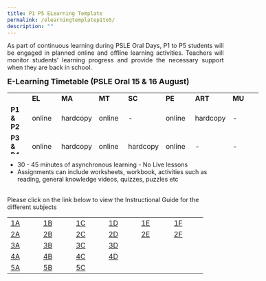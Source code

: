 ```yaml
---
title: P1 P5 ELearning Template
permalink: /elearningtemplatep1to5/
description: ""
---
```

<div style="text-align:justify;">As part of continuous learning during PSLE Oral Days, P1 to P5 students will be engaged in planned online and offline learning activities. Teachers will monitor students’ learning progress and provide the necessary support when they are back in school.</div>

<b><font size="4">E-Learning Timetable (PSLE Oral 15 &amp; 16 August)</font></b>
<table class="ive_eobj_center iveo_table ives_tab_dark" style="width: 585px; height: 143px;">
<tbody>
<tr>
<td style="width: 72px;"><br>
</td>
<td style="width: 72px;"><b>EL
</b>
</td>
<td style="width: 72px;"><b>MA
</b>
</td>
<td style="width: 72px;"><b>MT
</b>
</td>
<td style="width: 72px;"><b>SC
</b>
</td>
<td style="width: 72px;"><b>PE
</b>
</td>
<td style="width: 72px;"><b>ART
</b>
</td>
<td style="width: 72px;"><b>MU
</b>
</td>
</tr>
<tr>
<td><b>P1 &amp; P2
</b>
</td>
<td>online
</td>
<td>hardcopy
</td>
<td>online
</td>
<td>-
</td>
<td>online
</td>
<td>hardcopy
</td>
<td>-
</td>
</tr>
<tr>
<td><b>P3 &amp; P4
</b>
</td>
<td>online
</td>
<td>hardcopy
</td>
<td>online
</td>
<td>hardcopy
</td>
<td>online
</td>
<td>-
</td>
<td>-
</td>
</tr>
<tr>
<td style="width: 60px;"><b>P5
</b>
</td>
<td style="width: 60px;">online
</td>
<td style="width: 60px;">hardcopy
</td>
<td style="width: 60px;">online
</td>
<td style="width: 60px;">hardcopy
</td>
<td style="width: 60px;">-
</td>
<td style="width: 60px;">-
</td>
<td style="width: 60px;">online
</td>
</tr>
</tbody>
</table>
<ul>
<li>30 - 45 minutes of asynchronous learning - No Live lessons
</li>
<li>Assignments can include worksheets, workbook, activities such as reading, general knowledge videos, quizzes, puzzles etc
</li>
</ul><br>Please click on the link below to view the Instructional Guide for the different subjects<br>
<table class="ive_eobj_center iveo_table ives_tab_simple3">
<tbody>
<tr>
<td style="width: 60px;"><a href="https://docs.google.com/spreadsheets/d/e/2PACX-1vR5gk9AjLN3cg-jvgZav_7ewf9lEkX5wj5TcHGNqaBJnluc1025h-j9yzRTgf3cxzBxaSS6Nu9cWjRE/pubhtml" target="_blank">1A</a>
</td>
<td style="width: 60px;"><a href="https://docs.google.com/spreadsheets/d/e/2PACX-1vRv_kQhREp5N3X0vPXKunUka1UevOPnJbM3mSzITbHE9x_hYnGyN108fmpKB-R28uTm9slNTBci4yp6/pubhtml" target="_blank">1B</a>
</td>
<td style="width: 60px;"><a href="https://docs.google.com/spreadsheets/d/e/2PACX-1vT9MWpahSb8d6q2BfLHIHMNUtkldpKxn8-G-LGCsozdK7DxszLQ2Nasy4d4hZyqepEZV-8532bjJ8eb/pubhtml" target="_blank">1C</a>
</td>
<td style="width: 60px;"><a href="https://docs.google.com/spreadsheets/d/e/2PACX-1vRRDzhsnGxJbNm7ntQ50prCLF0HYakR_OdZd7XDxAV7wgpKt6ljkNs9fl30DySX6hamulTbyG9m8Tep/pubhtml" target="_blank">1D</a>
</td>
<td style="width: 60px;"><a href="https://docs.google.com/spreadsheets/d/e/2PACX-1vSde2ycsdZ85CCC-xFQAKSmsMIutF3KRtj-1MfR6pDbDcggGrUV3K2gG5R-70sijzWD8eSB0w6KuTvO/pubhtml" target="_blank">1E</a>
</td>
<td style="width: 60px;"><a href="https://docs.google.com/spreadsheets/d/e/2PACX-1vTm3o22SAOTevG26WFgkzlbFETbRYCWJPTV5n8GpbCT8vOJVi50cs2MNuXX8cqT6YLJndXjz_x3TZ-N/pubhtml" target="_blank">1F</a>
</td>
</tr>
<tr>
<td><a href="https://docs.google.com/spreadsheets/d/e/2PACX-1vT0hJyAW-yiINM_VOpr79qhzGDYF5Jl1t-UDZ8wCv31RUVltyJAFEjULcNoThB_BAXsLHFxuRXOcVWU/pubhtml" target="_blank">2A</a>
</td>
<td><a href="https://docs.google.com/spreadsheets/d/e/2PACX-1vQryUI21PLw-CWpP-StMYBfNXpDNFdsVDHGOz9DrhTF21TqoXBEFfypis0IbBXnkHocyvq8UC-wWI7H/pubhtml" target="_blank">2B</a>
</td>
<td><a href="https://docs.google.com/spreadsheets/d/e/2PACX-1vReHEaHYKFLiZ84v6mcYCRGV-FqatlY87TCEuqMDwC6UjCKpW1OIEzp97xLO6sChu6hJJss3QWESiFN/pubhtml" target="_blank">2C</a>
</td>
<td><a href="https://docs.google.com/spreadsheets/d/e/2PACX-1vSy9BHjIubA6dtaG3cXFPKpjI8vuMih1CynWXfKe1slOMs8Bsy9i0UfwRh4nQ64oAH_sAdlUO3qWP48/pubhtml" target="_blank">2D</a>
</td>
<td><a href="https://docs.google.com/spreadsheets/d/e/2PACX-1vQJeW8SSu_Gr6euxe8Kv744jStO8sEbxoaJxe3bvTkVRohLk-kC5ErVBh5MxKE1X0P0nCsaHqxX-p-s/pubhtml" target="_blank">2E</a>
</td>
<td style="width: 60px;"><a href="https://docs.google.com/spreadsheets/d/e/2PACX-1vSA1UYACaw2n2BxtriQLiLZ-R-Pn-e3wmn_V4HrjV-2CNLQJNB7ZUeD84HKrxHpbEfAvqHW_KOZ-2K9/pubhtml" target="_blank">2F</a>
</td>
</tr>
<tr>
<td><a href="https://docs.google.com/spreadsheets/d/e/2PACX-1vTkLpBGvyQ492aQLVsR5HhmVboRY9YBlRf9nVfapS0yYdJimlLqdgdy2S4DIJzPdRpGZ0TaKkgRP7Te/pubhtml" target="_blank">3A</a>
</td>
<td><a href="https://docs.google.com/spreadsheets/d/e/2PACX-1vQNwVzdaJJ5ZA5fWsQ9sufp8Cu_9hOX-94UDz2bN_xLBg0Baz7PmdrR8uxJwHozBy5Z2ipaFxrxyIS6/pubhtml" target="_blank">3B</a>
</td>
<td><a href="https://docs.google.com/spreadsheets/d/e/2PACX-1vSDl4uQ8ywVRGw1uUdZx17cFhb_8sMT284Qfs0yWbyo6sDUZ-7ix063pSgBZPPWPiLl-lo2lJkfS5YY/pubhtml" target="_blank">3C</a>
</td>
<td><a href="https://docs.google.com/spreadsheets/d/e/2PACX-1vQOlBLO2jSoPGNXeYbHWSdY5IxpXhCWPFFRgqpz0yvJbG9kqllMfMMBHflfgffzBTNZHJyVOV6YfTkX/pubhtml" target="_blank">3D</a>
</td>
<td>&nbsp;
</td>
<td style="width: 60px;">&nbsp;
</td>
</tr>
<tr>
<td><a href="https://docs.google.com/spreadsheets/d/e/2PACX-1vQsk_eqzCAbulQ-TawXGhEd7UVACG-vneKDEmncRXBgnI7J1FTi9A-KIZCWtslDQobr7VEXzwb_6ZEo/pubhtml" target="_blank">4A</a>
</td>
<td><a href="https://docs.google.com/spreadsheets/d/e/2PACX-1vQ7k7O8e-eJNHNSEF41qkN4VES6DmXoBbuUeImvq6feyIrR_RZrkn6aklH6ChWpXYChpLqILwN2Muo_/pubhtml" target="_blank">4B</a>
</td>
<td><a href="https://docs.google.com/spreadsheets/d/e/2PACX-1vThI5RQSzXgcjt_BUR56OrHHnIepCNRfjspuRhkuV572gaMitqt1ZoZT8Wqvj9RQiugofO960DYv2tb/pubhtml" target="_blank">4C</a>
</td>
<td><a href="https://docs.google.com/spreadsheets/d/e/2PACX-1vRcp6vcG3nCZvl_dDPMCLQyL9a5JI4f8dOZEUBsqP6EueTHrmRJr8rkSRBSXeXU2MEiHn1-1rGUB0hO/pubhtml" target="_blank">4D</a>
</td>
<td>&nbsp;
</td>
<td style="width: 60px;">&nbsp;
</td>
</tr>
<tr>
<td><a href="https://docs.google.com/spreadsheets/d/e/2PACX-1vRL7r_J0iZoXkYetb5SIGBfRm7FGRjjBapIBqJhmcZ7wfDhgYDMzL3HNwdRbxc_-J642NJMiQNv0zK9/pubhtml" target="_blank">5A</a>
</td>
<td><a href="https://docs.google.com/spreadsheets/d/e/2PACX-1vSQY1J6Gzv6ZIki1jQ8g2u3iFGnnk6B2Pd7Gqiqro6wXljXQY7ps5qqb2VIIAKUI8pUA7RqsgUCe-mg/pubhtml" target="_blank">5B</a>
</td>
<td><a href="https://docs.google.com/spreadsheets/d/e/2PACX-1vTttmBOc5uEMBTSkpu_EfcvMsjngWcOwYOM_7GgA1cQs95OfB6ow8MFHVw4qPcmMmZDfG7wMeAhs3vd/pubhtml" target="_blank">5C</a>
</td>
<td>&nbsp;
</td>
<td>&nbsp;
</td>
<td style="width: 60px;">&nbsp;
</td>
</tr>
</tbody>
</table><br>